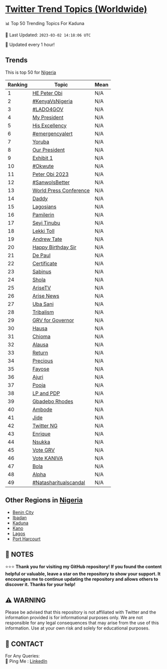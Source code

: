 [Twitter Trend Topics (Worldwide)](https://github.com/ErcinDedeoglu/Twitter-Trend-Topics)
==========


📊 Top 50 Trending Topics For Kaduna

📆 Last Updated: `2023-03-02 14:18:06 UTC`

🔧 Updated every 1 hour!


## Trends

This is top 50 for [Nigeria](</Nigeria>)

| Ranking | Topic | Mean |
| ------- | ------------ | ------------ |
| 1 | [HE Peter Obi](http://twitter.com/search?q=HE+Peter+Obi) | N/A |
| 2 | [#KenyaVsNigeria](http://twitter.com/search?q=%23KenyaVsNigeria) | N/A |
| 3 | [#LADO4GOV](http://twitter.com/search?q=%23LADO4GOV) | N/A |
| 4 | [My President](http://twitter.com/search?q=My+President) | N/A |
| 5 | [His Excellency](http://twitter.com/search?q=His+Excellency) | N/A |
| 6 | [#emergencyalert](http://twitter.com/search?q=%23emergencyalert) | N/A |
| 7 | [Yoruba](http://twitter.com/search?q=Yoruba) | N/A |
| 8 | [Our President](http://twitter.com/search?q=Our+President) | N/A |
| 9 | [Exhibit 1](http://twitter.com/search?q=Exhibit+1) | N/A |
| 10 | [#Okwute](http://twitter.com/search?q=%23Okwute) | N/A |
| 11 | [Peter Obi 2023](http://twitter.com/search?q=Peter+Obi+2023) | N/A |
| 12 | [#SanwoIsBetter](http://twitter.com/search?q=%23SanwoIsBetter) | N/A |
| 13 | [World Press Conference](http://twitter.com/search?q=World+Press+Conference) | N/A |
| 14 | [Daddy](http://twitter.com/search?q=Daddy) | N/A |
| 15 | [Lagosians](http://twitter.com/search?q=Lagosians) | N/A |
| 16 | [Pamilerin](http://twitter.com/search?q=Pamilerin) | N/A |
| 17 | [Seyi Tinubu](http://twitter.com/search?q=Seyi+Tinubu) | N/A |
| 18 | [Lekki Toll](http://twitter.com/search?q=Lekki+Toll) | N/A |
| 19 | [Andrew Tate](http://twitter.com/search?q=Andrew+Tate) | N/A |
| 20 | [Happy Birthday Sir](http://twitter.com/search?q=Happy+Birthday+Sir) | N/A |
| 21 | [De Paul](http://twitter.com/search?q=De+Paul) | N/A |
| 22 | [Certificate](http://twitter.com/search?q=Certificate) | N/A |
| 23 | [Sabinus](http://twitter.com/search?q=Sabinus) | N/A |
| 24 | [Shola](http://twitter.com/search?q=Shola) | N/A |
| 25 | [AriseTV](http://twitter.com/search?q=AriseTV) | N/A |
| 26 | [Arise News](http://twitter.com/search?q=Arise+News) | N/A |
| 27 | [Uba Sani](http://twitter.com/search?q=Uba+Sani) | N/A |
| 28 | [Tribalism](http://twitter.com/search?q=Tribalism) | N/A |
| 29 | [GRV for Governor](http://twitter.com/search?q=GRV+for+Governor) | N/A |
| 30 | [Hausa](http://twitter.com/search?q=Hausa) | N/A |
| 31 | [Chioma](http://twitter.com/search?q=Chioma) | N/A |
| 32 | [Alausa](http://twitter.com/search?q=Alausa) | N/A |
| 33 | [Return](http://twitter.com/search?q=Return) | N/A |
| 34 | [Precious](http://twitter.com/search?q=Precious) | N/A |
| 35 | [Fayose](http://twitter.com/search?q=Fayose) | N/A |
| 36 | [Ajuri](http://twitter.com/search?q=Ajuri) | N/A |
| 37 | [Pooja](http://twitter.com/search?q=Pooja) | N/A |
| 38 | [LP and PDP](http://twitter.com/search?q=LP+and+PDP) | N/A |
| 39 | [Gbadebo Rhodes](http://twitter.com/search?q=Gbadebo+Rhodes) | N/A |
| 40 | [Ambode](http://twitter.com/search?q=Ambode) | N/A |
| 41 | [Jide](http://twitter.com/search?q=Jide) | N/A |
| 42 | [Twitter NG](http://twitter.com/search?q=Twitter+NG) | N/A |
| 43 | [Enrique](http://twitter.com/search?q=Enrique) | N/A |
| 44 | [Nsukka](http://twitter.com/search?q=Nsukka) | N/A |
| 45 | [Vote GRV](http://twitter.com/search?q=Vote+GRV) | N/A |
| 46 | [Vote KANIVA](http://twitter.com/search?q=Vote+KANIVA) | N/A |
| 47 | [Bola](http://twitter.com/search?q=Bola) | N/A |
| 48 | [Alpha](http://twitter.com/search?q=Alpha) | N/A |
| 49 | [#Natasharitualscandal](http://twitter.com/search?q=%23Natasharitualscandal) | N/A |



## Other Regions in [Nigeria](</Nigeria>)

* [Benin City](</Nigeria/Benin City.md>)
* [Ibadan](</Nigeria/Ibadan.md>)
* [Kaduna](</Nigeria/Kaduna.md>)
* [Kano](</Nigeria/Kano.md>)
* [Lagos](</Nigeria/Lagos.md>)
* [Port Harcourt](</Nigeria/Port Harcourt.md>)



## 📝 NOTES

⭐⭐⭐ **Thank you for visiting my GitHub repository! If you found the content helpful or valuable, leave a star on the repository to show your support. It encourages me to continue updating the repository and allows others to discover it. Thanks for your help!**


## ⚠️ WARNING

Please be advised that this repository is not affiliated with Twitter and the information provided is for informational purposes only. We are not responsible for any legal consequences that may arise from the use of this information. Use at your own risk and solely for educational purposes.


## 📨 CONTACT

 For Any Queries:  
            🏓 Ping Me : [LinkedIn](https://www.linkedin.com/in/ercindedeoglu/)
